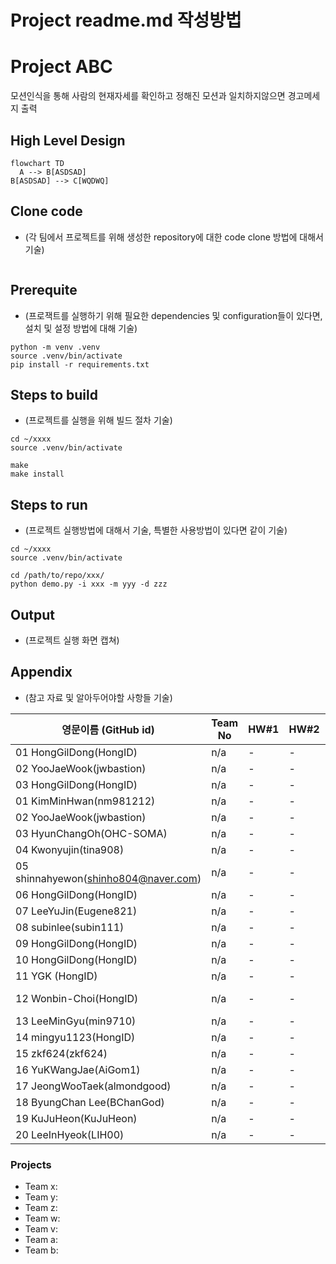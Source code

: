 # Project readme.md 작성방법

# Project ABC

모션인식을 통해 사람의 현재자세를 확인하고 정해진 모션과 일치하지않으면 경고메세지 출력

## High Level Design

```mermaid
flowchart TD
  A --> B[ASDSAD]
B[ASDSAD] --> C[WQDWQ]
```

## Clone code

* (각 팀에서 프로젝트를 위해 생성한 repository에 대한 code clone 방법에 대해서 기술)

```shell

```

## Prerequite

* (프로잭트를 실행하기 위해 필요한 dependencies 및 configuration들이 있다면, 설치 및 설정 방법에 대해 기술)

```shell
python -m venv .venv
source .venv/bin/activate
pip install -r requirements.txt
```

## Steps to build

* (프로젝트를 실행을 위해 빌드 절차 기술)

```shell
cd ~/xxxx
source .venv/bin/activate

make
make install
```

## Steps to run

* (프로젝트 실행방법에 대해서 기술, 특별한 사용방법이 있다면 같이 기술)

```shell
cd ~/xxxx
source .venv/bin/activate

cd /path/to/repo/xxx/
python demo.py -i xxx -m yyy -d zzz
```

## Output

* (프로젝트 실행 화면 캡쳐)



## Appendix

* (참고 자료 및 알아두어야할 사항들 기술)



| 영문이름 (GitHub id)           | Team No | HW#1 | HW#2 | HW#3 | Reviwer | 
|-------------------------------|---------|------|------|------|---------|
| 01 HongGilDong(HongID) | n/a | - | - | - | king_wss |
| 02 YooJaeWook(jwbastion) | n/a | - | - | - | king_wss |
| 03 HongGilDong(HongID) | n/a | - | - | - | king_wss |
| 01 KimMinHwan(nm981212) | n/a | - | - | - | king_wss |
| 02 YooJaeWook(jwbastion) | n/a | - | - | - | king_wss |
| 03 HyunChangOh(OHC-SOMA) | n/a | - | - | - | king_wss |
| 04 Kwonyujin(tina908) | n/a | - | - | - | king_wss |
| 05 shinnahyewon(shinho804@naver.com) | n/a | - | - | - | king_wss |
| 06 HongGilDong(HongID) | n/a | - | - | - | king_wss |
| 07 LeeYuJin(Eugene821) | n/a | - | - | - | king_wss |
| 08 subinlee(subin111)  | n/a | - | - | - | king_wss |
| 09 HongGilDong(HongID) | n/a | - | - | - | king_wss |
| 10 HongGilDong(HongID) | n/a | - | - | - | king_wss |
| 11 YGK        (HongID) | n/a | - | - | - | king_wss |
| 12 Wonbin-Choi(HongID) | n/a | - | - | - | Wonbin-Choi|
| 13 LeeMinGyu(min9710) | n/a | - | - | - | king_wss |
| 14 mingyu1123(HongID) | n/a | - | - | - | king_wss |
| 15      zkf624(zkf624) | n/a | - | - | - | king_wss |
| 16 YuKWangJae(AiGom1) | n/a | - | - | - | king_wss |
| 17 JeongWooTaek(almondgood) | n/a | - | - | - | king_wss |
| 18 ByungChan Lee(BChanGod) | n/a | - | - | - | king_wss |
| 19 KuJuHeon(KuJuHeon) | n/a | - | - | - | king_wss |
| 20 LeeInHyeok(LIH00) | n/a | - | - | - | king_wss |

### Projects

* Team x:
* Team y:
* Team z:
* Team w:
* Team v:
* Team a:
* Team b:


